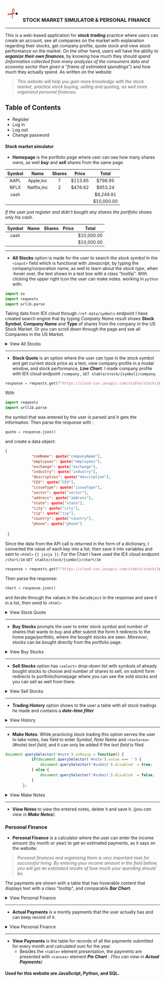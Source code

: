 ### ![logo](phiLogo.jpg)STOCK MARKET SIMULATOR & PERSONAL FINANCE 
 ***
 
 
This is a web-based application for ***stock trading*** practice where users can create an account, see all companies on the market with explanation regarding their stocks, get company profile, quote stock and view stock performance on the market. 
On the other hand, users will have the ability to ***organize their own finances***, by knowing how much they should spend _(information collected from many analyzes of the consumers data and economy sector then given a “frame of estimated spendings”)_ and how much they actually spend. As written on the website:

>_This website will help you gain more knowledge with the stock market, practice stock buying, selling and quoting, as well more organized personal finances._


## Table of Contents
* Register
* Log in
* Log out
* Change password
#### Stock market simulator
* **Homepage** is the portfolio page where user can see how many shares owns, as well ***buy*** and ***sell*** shares from the same page.

|   Symbol    |    Name       |    Shares    |    Price    |    Total    |
|    :----:   |    :---:      |    :----:    |    :----:   |    :----:   |
|    AAPL     |  Apple,Inc    |       7      |    $113.85  |    $796.95  |
|    NFLX     |  Netflix,Inc  |       2      |    $476.62  |    $953.24  |
|    cash     |               |              |             |   $8,249.81 |
|             |               |              |             | $10,000.00  |

_If the user just register and didn't bought any shares the portfolio shows only his cash._

|   Symbol    |    Name       |    Shares    |    Price    |    Total    |
|    :----:   |    :---:      |    :----:    |    :----:   |    :----:   |
|    cash     |               |              |             | $10,000.00  |
|             |               |              |             | $10,000.00  |

   
***
 * **All Stocks** option is made for the user to search the *stock symbol* in the `<input>` field which is functional with   _Javascript_, by typing the company/corporation name, as well to learn about the *stock type*, when :hover over, the text  shows in a text box with a class "tooltip". With clicking the upper right icon the user can make notes.
 working in `python` with:
 ```python
 import os
 import requests
 import urlib.parse
 ```
 Taking data from IEX cloud through `/ref-data/symbols` endpoint I have created search engine that by typing _Company Name_ result shows **Stock Symbol**, **Company Name** and **Type** of shares from the company in the US Stock Market. Or you can scroll down through the page and see all Companies in the US Market. 
 <details>
<summary>View All Stocks</summary>
               
 ![allstocks](ALLSTOCKS.GIF.gif)
 
</details>

***

* **Stock Quote** is an option where the user can type in the stock symbol and get current stock price as a text, view company profile in a modal window, and stock performance, ***Line Chart***. I made company profile with IEX cloud endpoint `/company` , `GET stable/stock/{symbol}/company`.
```python
response = requests.get(f"https://cloud-sse.iexapis.com/stable/stock/{urllib.parse.quote_plus(symbol)}/company?token={api_key}")
``` 
With
```python
import requests
import urllib.parse
```
the symbol that was entered by the user is parsed and it gets the information. Then parse the response with :
```python
quote = response.json()
```
and create a data object:
```json
{
            "comName": quote["companyName"],
            "employees": quote["employees"],
            "exchange": quote["exchange"],
            "industry": quote["industry"],
            "description": quote["description"],
            "CEO": quote["CEO"],
            "issueType": quote["issueType"],
            "sector": quote["sector"],
            "address": quote["address"],
            "state": quote["state"],
            "city": quote["city"],
            "zip": quote["zip"],
            "country": quote["country"],
            "phone": quote["phone"]

 }
 ```
Since the data from the API call is returned in the form of a dictionary, I converted the value of each key into a list, then save it into variables and sent to `<html>` `{{ jinja }}`.
For the Chart I have used the IEX cloud endpoint `/chart/1m` `GET stable/stock/{symbol}/chart/1m`
```python
response = requests.get(f"https://cloud-sse.iexapis.com/stable/stock/{urllib.parse.quote_plus(symbol)}/chart/1m?token={api_key}")
```
Then parse the response:
```python
chart = response.json()
```
and iterate through the values in the `dataObject` in the response and save it in a list, then send to `<html>` 
<details>
<summary>View Stock Quote</summary>
 
  ![stockquote](stockquotegif.gif)
 
</details>
 
 ***  
*  **Buy Stocks** prompts the user to enter stock symbol and number of shares that wants to buy and after submit the form it redirects to the home page/portfolio, where the bought stocks are seen. _Moreover_, stocks can be bought directly from the portfolio page. 
<details>
<summary>View Buy Stocks</summary>
 
![buystock](buyGif.gif)

</details>
   
***
* **Sell Stocks** option has `<select>` drop-down list with symbols of already bought stocks to choose and number of shares to sell, on submit form redirects to portfolio/homepage where you can see the sold stocks and you can sell as well from there.

<details>
<summary>View Sell Stocks</summary>
   
 ![sellstock](sellgif.gif)
 
</details>

***
* **Trading History** option shows to the user a table with all stock tradings he made and contains a ***date-time filter***
<details>
<summary>View History</summary>

![tradinghistory](historygif.gif)

</details>

***
* **Make Notes**. While practicing stock trading this option serves the user to take notes, has field to enter *Symbol*, *Note Name* and `<textarea>`(#note) *text field*, and it can only be added if the *text field* is filed. 
```js
document.querySelector('#note').onkeyup = function() {
            if(document.querySelector('#note').value === '') {
                document.querySelector('#submit').disabled  = true;
            } else {
                document.querySelector('#submit').disabled  = false;
            }
        };
```
<details>
<summary>View Make Notes</summary>
 
![makenotes](notesGif.gif)

</details>

***
* **View Notes** to view the entered notes, delete it and save it. _(you can view in **Make Notes**)_. 

### Personal Finance

* **Personal Finance** is a calculator where the user can enter the income amount (by month or year) to get an estimated payments, as it says on the website:
>_Personal finances and organizing them is very important task for successful living. By entering your income amount in the field bellow, you will get an estimated results of how much your spending should be._

The payments are shown with a table that has hoverable content that displays text with a class "tooltip", and comparable  ***Bar Chart***.
<details>
<summary>View Personal Finance</summary>

![personalfinance](personalfinancegif.gif)

</details>

***
* **Actual Payments** is a montly payments that the user actually has and can keep record of it. 
<details>
<summary>View Personal Finance</summary>
 
![actualpayments](actualpaymentsgif.gif)

</details>

***
* **View Payments** is the table for records of all the payments submitted for every month and calculated sum for the year.
    *  Besides the `<table>` element presentation, the payments are presented with `<canvas>` element  ***Pie Chart*** . _(You can view in **Actual Payments**)_
    
#### Used for this website are JavaScript, Python, and SQL.


